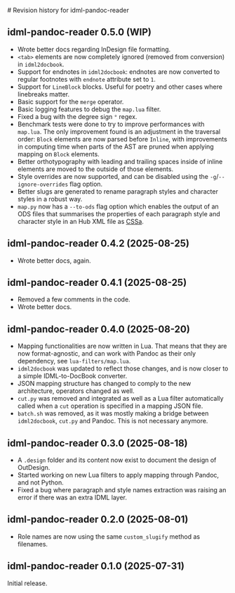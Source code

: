 # Revision history for idml-pandoc-reader

## idml-pandoc-reader 0.5.0 (WIP)

* Wrote better docs regarding InDesign file formatting.
* `<tab>` elements are now completely ignored (removed from conversion) in `idml2docbook`.
* Support for endnotes in `idml2docbook`: endnotes are now converted to regular footnotes with `endnote` attribute set to `1`.
* Support for `LineBlock` blocks. Useful for poetry and other cases where linebreaks matter.
* Basic support for the `merge` operator.
* Basic logging features to debug the `map.lua` filter.
* Fixed a bug with the degree sign `°` regex.
* Benchmark tests were done to try to improve performances with `map.lua`. The only improvement found is an adjustment in the traversal order: `Block` elements are now parsed before `Inline`, with improvements in computing time when parts of the AST are pruned when applying mapping on `Block` elements.
* Better orthotypography with leading and trailing spaces inside of inline elements are moved to the outside of those elements.
* Style overrides are now supported, and can be disabled using the `-g`/`--ignore-overrides` flag option.
* Better slugs are generated to rename paragraph styles and character styles in a robust way.
* `map.py` now has a `--to-ods` flag option which enables the output of an ODS files that summarises the properties of each paragraph style and character style in an Hub XML file as [CSSa](https://github.com/le-tex/CSSa).

## idml-pandoc-reader 0.4.2 (2025-08-25)

* Wrote better docs, again.

## idml-pandoc-reader 0.4.1 (2025-08-25)

* Removed a few comments in the code.
* Wrote better docs.

## idml-pandoc-reader 0.4.0 (2025-08-20)

* Mapping functionalities are now written in Lua. That means that they are now format-agnostic, and can work with Pandoc as their only dependency, see `lua-filters/map.lua`.
* `idml2docbook` was updated to reflect those changes, and is now closer to a simple IDML-to-DocBook converter.
* JSON mapping structure has changed to comply to the new architecture, operators changed as well.
* `cut.py` was removed and integrated as well as a Lua filter automatically called when a `cut` operation is specified in a mapping JSON file.
* `batch.sh` was removed, as it was mostly making a bridge between `idml2docbook`, `cut.py` and Pandoc. This is not necessary anymore.

## idml-pandoc-reader 0.3.0 (2025-08-18)

* A `.design` folder and its content now exist to document the design of OutDesign.
* Started working on new Lua filters to apply mapping through Pandoc, and not Python.
* Fixed a bug where paragraph and style names extraction was raising an error if there was an extra IDML layer.

## idml-pandoc-reader 0.2.0 (2025-08-01)

* Role names are now using the same `custom_slugify` method as filenames.

## idml-pandoc-reader 0.1.0 (2025-07-31)

Initial release.